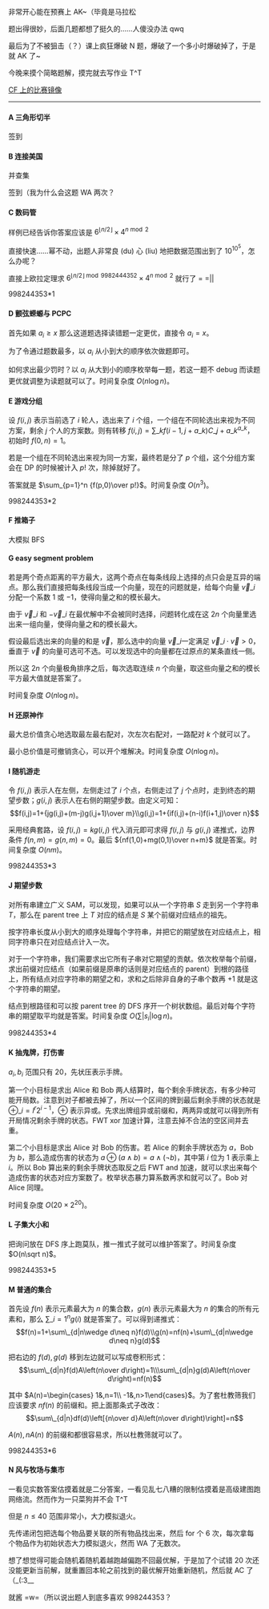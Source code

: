 非常开心能在预赛上 AK~（毕竟是马拉松

题出得很妙，后面几题都想了挺久的……人傻没办法 qwq

最后为了不被狙击（？）课上疯狂爆破 N 题，爆破了一个多小时爆破掉了，于是就 AK 了~

今晚来摸个简略题解，摸完就去写作业 T^T

[CF 上的比赛镜像](http://codeforces.com/gym/306057)

---

#### A 三角形切半

签到

#### B 连接美国

并查集

签到（我为什么会这题 WA 两次？

#### C 数码管

样例已经告诉你答案应该是 $6^{\lfloor n/2 \rfloor}\times 4^{n \bmod 2}$

直接快速……幂不动，出题人非常良 (du) 心 (liu) 地把数据范围出到了 $10^{10^5}$，怎么办呢？

直接上欧拉定理求 $6^{\lfloor n/2 \rfloor \bmod 9982444352}\times 4^{n \bmod 2}$ 就行了 = =||

998244353*1

#### D 颤弦蝾螈与 PCPC

首先如果 $a_i\geq x$ 那么这道题选择读错题一定更优，直接令 $a_i=x$。

为了令通过题数最多，以 $a_i$ 从小到大的顺序依次做题即可。

如何求出最少罚时？以 $a_i$ 从大到小的顺序枚举每一题，若这一题不 debug 而读题更优就调整为读题就可以了。时间复杂度 $O(n\log n)$。

#### E 游戏分组

设 $f(i,j)$ 表示当前选了 $i$ 轮人，选出来了 $i$ 个组，一个组在不同轮选出来视为不同方案，剩余 $j$ 个人的方案数。则有转移 $f(i,j)=\sum\_{k}f(i-1,j+a\_k)C\_{j+a\_k}^{a\_k}$，初始时 $f(0,n)=1$。

若是一个组在不同轮选出来视为同一方案，最终若是分了 $p$ 个组，这个分组方案会在 DP 的时候被计入 $p!$ 次，除掉就好了。

答案就是 $\sum_{p=1}^n {f(p,0)\over p!}$。时间复杂度 $O(n^3)$。

998244353*2

#### F 推箱子

大模拟 BFS

#### G easy segment problem

若是两个奇点距离的平方最大，这两个奇点在每条线段上选择的点只会是互异的端点。那么我们直接把每条线段当成一个向量，现在的问题就是，给每个向量 $\vec v\_i$ 分配一个系数 $1$ 或 $-1$，使得向量之和的模长最大。

由于 $\vec v\_i$ 和 $-\vec v\_i$ 在最优解中不会被同时选择，问题转化成在这 $2n$ 个向量里选出来一组向量，使得向量之和的模长最大。

假设最后选出来的向量的和是 $\vec v$，那么选中的向量 $\vec v\_i$一定满足 $\vec v\_i \cdot \vec v> 0$，垂直于 $\vec v$ 的向量可选可不选。可以发现选中的向量都在过原点的某条直线一侧。

所以这 $2n$ 个向量极角排序之后，每次选取连续 $n$ 个向量，取这些向量之和的模长平方最大值就是答案了。

时间复杂度 $O(n\log n)$。

#### H 还原神作

最大总价值贪心地选取最左最右配对，次左次右配对，一路配对 $k$ 个就可以了。

最小总价值是可撤销贪心，可以开个堆解决。时间复杂度 $O(n\log n)$。

#### I 随机游走

令 $f(i,j)$ 表示人在左侧，左侧走过了 $i$ 个点，右侧走过了 $j$ 个点时，走到终态的期望步数；$g(i,j)$ 表示人在右侧的期望步数。由定义可知：
$$f(i,j)=1+{jg(i,j)+(m-j)g(i,j+1)\over m}\\g(i,j)=1+{if(i,j)+(n-i)f(i+1,j)\over n}$$

采用经典套路，设 $f(i,j)=kg(i,j)$ 代入消元即可求得 $f(i,j)$ 与 $g(i,j)$ 递推式，边界条件 $f(n,m)=g(n,m)=0$。最后 ${nf(1,0)+mg(0,1)\over n+m}$ 就是答案。时间复杂度 $O(nm)$。

998244353*3

#### J 期望步数

对所有串建立广义 SAM，可以发现，如果可以从一个字符串 $S$ 走到另一个字符串 $T$，那么在 parent tree 上 $T$ 对应的结点是 $S$ 某个前缀对应结点的祖先。

按字符串长度从小到大的顺序处理每个字符串，并把它的期望放在对应结点上，相同字符串只在对应结点计入一次。

对于一个字符串，我们需要求出它所有子串对它期望的贡献。依次枚举每个前缀，求出前缀对应结点（如果前缀是原串的话则是对应结点的 parent）到根的路径上，所有结点对应字符串的期望之和，求和之后除非自身的子串个数再 $+1$ 就是这个字符串的期望。

结点到根路径和可以按 parent tree 的 DFS 序开一个树状数组。最后对每个字符串的期望取平均就是答案。时间复杂度 $O(\sum |s_i|\log n)$。

998244353*4

#### K 抽鬼牌，打伤害

$a_i, b_i$ 范围只有 $20$，先状压表示手牌。

第一个小目标是求出 Alice 和 Bob 两人结算时，每个剩余手牌状态，有多少种可能开局数。注意到对子都被去掉了，所以一个区间的牌到最后剩余手牌的状态就是 $\oplus\_{i=l}^r 2^{i-1}$，$\oplus$ 表示异或。先求出牌组异或前缀和，两两异或就可以得到所有开局情况剩余手牌的状态。FWT xor 加速计算，注意去掉不合法的空区间并去重。

第二个小目标是求出 Alice 对 Bob 的伤害。若 Alice 的剩余手牌状态为 $a$，Bob 为 $b$，那么造成伤害的状态为 $a\oplus(a\wedge b)=a\wedge(\neg b)$，其中第 $i$ 位为 $1$ 表示乘上 $i$。所以 Bob 算出来的剩余手牌状态取反之后 FWT and 加速，就可以求出来每个造成伤害的状态对应方案数了。枚举状态暴力算系数再求和就可以了。Bob 对 Alice 同理。

时间复杂度 $O(20\times 2^{20})$。

#### L 子集大小和

把询问放在 DFS 序上跑莫队，推一推式子就可以维护答案了。时间复杂度 $O(n\sqrt n)$。

998244353*5

#### M 普通的集合

首先设 $f(n)$ 表示元素最大为 $n$ 的集合数，$g(n)$ 表示元素最大为 $n$ 的集合的所有元素和，那么 $\sum\_{i=1}^n g(i)$ 就是答案了。可以得到递推式：
$$f(n)=1+\sum\_{d|n\wedge d\neq n}f(d)\\g(n)=nf(n)+\sum\_{d|n\wedge d\neq n}g(d)$$

把右边的 $f(d),g(d)$ 移到左边就可以写成卷积形式：
$$\sum\_{d|n}f(d)A\left(n\over d\right)=1\\\sum\_{d|n}g(d)A\left(n\over d\right)=nf(n)$$

其中 $A(n)=\begin{cases} 1&,n=1\\ -1&,n>1\end{cases}$。为了套杜教筛我们应该要求 $nf(n)$ 的前缀和。把上面那条式子改改：
$$\sum\_{d|n}df(d)\left[{n\over d}A\left(n\over d\right)\right]=n$$

$A(n),nA(n)$ 的前缀和都很容易求，所以杜教筛就可以了。

998244353*6

#### N 风与牧场与集市

一看见实数答案估摸着就是二分答案，一看见乱七八糟的限制估摸着是高级建图跑网络流。然而作为一只菜狗并不会 T^T

但是 $n\leq 40$ 范围非常小，大力模拟退火。

先传递闭包把选每个物品要关联的所有物品找出来，然后 for 个 $6$ 次，每次拿每个物品作为初始状态大力模拟退火，然而 WA 了无数次。

想了想觉得可能会随机着随机着越跑越偏跑不回最优解，于是加了个试错 $20$ 次还没能更新当前解，就重置回本轮之前找到的最优解开始重新随机，然后就 AC 了（_(:3__

就酱 =w=（所以说出题人到底多喜欢 998244353？